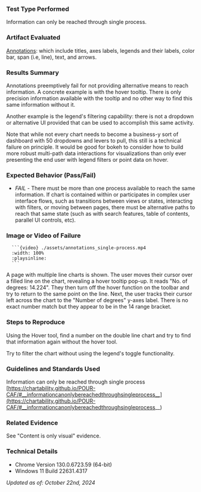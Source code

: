 ### Test Type Performed
Information can only be reached through single process. 

### Artifact Evaluated
[Annotations](https://docs.bokeh.org/en/latest/docs/user_guide/interaction.html): which include titles, axes labels, legends and their labels, color bar, span (i.e, line), text, and arrows.

### Results Summary
Annotations preemptively fail for not providing alternative means to reach information. A concrete example is with the hover tooltip. There is only precision information available with the tooltip and no other way to find this same information without it.

Another example is the legend's filtering capability: there is not a dropdown or alternative UI provided that can be used to accomplish this same activity.

Note that while not every chart needs to become a business-y sort of dashboard with 50 dropdowns and levers to pull, this still is a technical failure on principle. It would be good for bokeh to consider how to build more robust multi-path data interactions for visualizations than only ever presenting the end user with legend filters or point data on hover.

### Expected Behavior (Pass/Fail)
- *FAIL* - There must be more than one process available to reach the same information. If chart is contained within or participates in complex user interface flows, such as transitions between views or states, interacting with filters, or moving between pages, there must be alternative paths to reach that same state (such as with search features, table of contents, parallel UI controls, etc).

### Image or Video of Failure 
````
  ```{video} ./assets/annotations_single-process.mp4
  :width: 100%
  :playsinline:
  ```
````  
A page with multiple line charts is shown. The user moves their cursor over a filled line on the chart, revealing a hover tooltip pop-up. It reads "No. of degrees: 14.224". They then turn off the hover function on the toolbar and try to return to the same point on the line. Next, the user tracks their cursor left across the chart to the "Number of degrees" y-axes label. There is no exact number match but they appear to be in the 14 range bracket.

### Steps to Reproduce
Using the Hover tool, find a number on the double line chart and try to find that information again without the hover tool.

Try to filter the chart without using the legend's toggle functionality.

### Guidelines and Standards Used
Information can only be reached through single process [https://chartability.github.io/POUR-CAF/#__informationcanonlybereachedthroughsingleprocess__](https://chartability.github.io/POUR-CAF/#__informationcanonlybereachedthroughsingleprocess__)

### Related Evidence
See "Content is only visual" evidence. 

<!-- ### Known or Documented Issues
(If there is already a github issue created for this test or a related test, it will be listed here.) -->

### Technical Details
- Chrome Version 130.0.6723.59 (64-bit)
- Windows 11 Build 22631.4317

*Updated as of: October 22nd, 2024*

<!-- ### Notes
A seasoned SR (screen reader) user could have the knowledge to navigate and explore webpages and graphs with more nuance, whether through manual mode switching, certain key shortcuts, etc. These tests are done by a sighted user with the SR’s default options and performed as if a new or beginner user is interacting with these elements. We would expect that all users could be able to navigate smoothly, regardless of experience levels. -->
